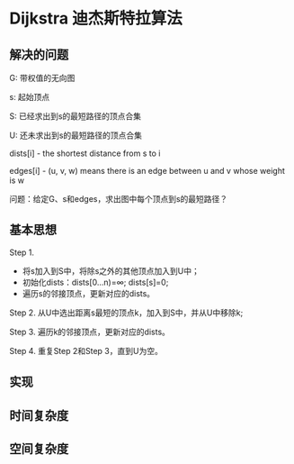 # Dijkstra 迪杰斯特拉算法

## 解决的问题

G: 带权值的无向图

s: 起始顶点

S: 已经求出到s的最短路径的顶点合集

U: 还未求出到s的最短路径的顶点合集

dists[i] - the shortest distance from s to i

edges[i] - (u, v, w) means there is an edge between u and v whose weight is w

问题：给定G、s和edges，求出图中每个顶点到s的最短路径？

## 基本思想

Step 1.

* 将s加入到S中，将除s之外的其他顶点加入到U中；
* 初始化dists：dists[0...n)=∞; dists[s]=0;
* 遍历s的邻接顶点，更新对应的dists。

Step 2. 从U中选出距离s最短的顶点k，加入到S中，并从U中移除k;

Step 3. 遍历k的邻接顶点，更新对应的dists。

Step 4. 重复Step 2和Step 3，直到U为空。

## 实现

## 时间复杂度

## 空间复杂度